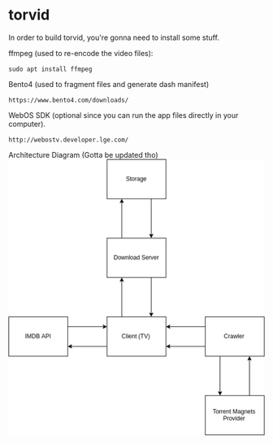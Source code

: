 # torvid

In order to build torvid, you're gonna need to install some stuff.

ffmpeg (used to re-encode the video files):

    sudo apt install ffmpeg

Bento4 (used to fragment files and generate dash manifest)

    https://www.bento4.com/downloads/

WebOS SDK (optional since you can run the app files directly in your computer).

    http://webostv.developer.lge.com/


Architecture Diagram (Gotta be updated tho)
![Alt text](docs/torvid-sketch.png?raw=true "Architecture Diagram")